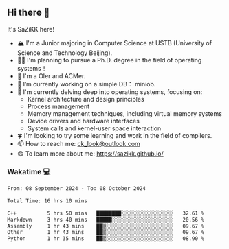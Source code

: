 ## Hi there 👋

It's SaZiKK here!

- 🏔️ I'm a Junior majoring in Computer Science  at USTB (University of Science and Technology Beijing).
- 🧑‍🎓 I'm planning to pursue a Ph.D. degree in the field of operating systems！
- 🚀 I'm a OIer and ACMer.
- 🔭 I’m currently working on a simple DB： miniob.
- 🌱 I'm currently delving deep into operating systems, focusing on:
  - Kernel architecture and design principles
  - Process management
  - Memory management techniques, including virtual memory systems
  - Device drivers and hardware interfaces
  - System calls and kernel-user space interaction
- 🍀 I'm looking to try some learning and work in the field of compilers.
- 📫 How to reach me: ck_look@outlook.com
- 😄 To learn more about me: https://sazikk.github.io/

  
<!--
**SaZiKK/SaZiKK** is a ✨ _special_ ✨ repository because its `README.md` (this file) appears on your GitHub profile.

Here are some ideas to get you started:

- 🔭 I’m currently working on ...
- 🌱 I’m currently learning ...
- 👯 I’m looking to collaborate on ...
- 🤔 I’m looking for help with ...
- 💬 Ask me about ...
- 📫 How to reach me: ...
- 😄 Pronouns: ...
- ⚡ Fun fact: ...
-->

### Wakatime 💻

<!--START_SECTION:waka-->

```txt
From: 08 September 2024 - To: 08 October 2024

Total Time: 16 hrs 10 mins

C++          5 hrs 50 mins   ████████░░░░░░░░░░░░░░░░░   32.61 %
Markdown     3 hrs 40 mins   █████░░░░░░░░░░░░░░░░░░░░   20.56 %
Assembly     1 hr 43 mins    ██▒░░░░░░░░░░░░░░░░░░░░░░   09.67 %
Other        1 hr 43 mins    ██▒░░░░░░░░░░░░░░░░░░░░░░   09.67 %
Python       1 hr 35 mins    ██▒░░░░░░░░░░░░░░░░░░░░░░   08.90 %
```

<!--END_SECTION:waka-->
